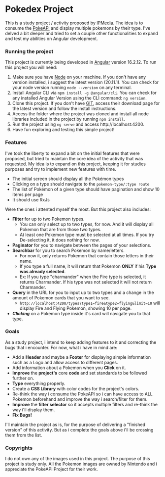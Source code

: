 # Pokedex Project
This is a study project / activity proposed by [IPMedia](https://ipmedia.com.br). The idea is to consume the [PokeAPI](https://pokeapi.co) and display multiple pokemons by their type. I've delved a bit deeper and tried to set a couple other functionalities to expand and test my abilities on Angular development.

### Running the project
This project is currently being developed in [Angular](https://angular.io) version 16.2.12.
To run this project you will need:
1. Make sure you have [Node](https://nodejs.org/en) on your machine. If you don't have any version installed, i suggest the latest version (20.11.1). You can check for your node version running ```node --version``` on any terminal.
2. Install Angular CLI via ```npm install -g @angular/cli```. You can check for any installed Angular Version using the CLI command: ```ng version```.
3. Clone this project. If you don't have [GIT](https://git-scm.com), access their download page for the latest version and follow the install instructions.
4. Access the folder where the project was cloned and install all node libraries included in the project by running ```npm install```.
5. Run the project using ```ng serve``` and access http://localhost:4200.
6. Have fun exploring and testing this simple project!

### Features
I've took the liberty to expand a bit on the initial features that were proposed, but tried to maintain the core idea of the activity that was requested. My idea is to expand on this project, keeping it for studies purposes and try to implement new features with time.
- The initial screen should display all the Pokémon types
- Clicking on a type should navigate to the ```pokemon-type/:type route```
- The list of Pokémon of a given type should have pagination and show 10 items per page
- It should use RxJs

Were the ones i attented myself the most. But this project also includes:
- **Filter** for up to two Pokemon types.
    - You can only select up to two types, for now. And it will display all Pokemon that are from those two types.
    - At least one Pokemon type must be selected at all times. If you try De-selecting it, it does nothing for now.
- **Paginator** for you to navigate between the pages of your selections. 
- **Searchbar** for you to search Pokemon by name/letters.
    - For now it, only returns Pokemon that contain those letters in their name.
    - If you type a full name, it will return that Pokemon **ONLY** if his **Type was already selected**.
    - Ex: If you type "charmander" when the Fire type is selected, it returns Charmander. If his type was not selected it will not return Charmander.
- **Query** in the URL for you to input up to two types and a change in the amount of Pokemon cards that you want to see.
    - ```http://localhost:4200/types?type1=fire&type2=flying&limit=10``` will display Fire and Flying Pokemon, showing 10 per page.
- ***Clicking*** on a Pokemon type inside it's card will navigate you to that type.

### Goals
As a study project, i intend to keep adding features to it and correcting the bugs that i encounter. For now, what i have in mind are:
- Add a **Header** and maybe a **Footer** for displaying simple information such as a Logo and allow access to different pages.
- Add information about a Pokemon when you **Click** on it.
- **Improve** the **project's** core **code** and set standards to be followed further on.
- **Type** everything properly.
- Create a **CSS Library** with color codes for the project's colors.
- Re-think the way i consume the PokeAPI so i can have access to ALL Pokemon beforehand and improve the way i search/filter for them.
- **Improve** the **filter selector** so it accepts multiple filters and re-think the way i'll display them.
- **Fix Bugs!**

I'll maintain the project as is, for the purpose of delivering a "finished version" of this activity. But as i complete the goals above i'll be crossing them from the list.

### Copyrights
I do not own any of the images used in this project. The purpose of this project is study only. All the Pokemon images are owned by Nintendo and i appreciate the PokeAPI Project for their work.